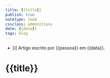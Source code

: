 ```yaml
---
title: {{title}}
publish: true
notetype: feed
cssclass: admonitions
date: {{date}}
tags: blog
---
```


- [i] Artigo escrito por {{pessoa}} em {{data}}.

# {{title}}

